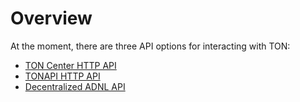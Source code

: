 # Overview


At the moment, there are three API options for interacting with TON:

* [TON Center HTTP API](/develop/dapps/apis/toncenter)
* [TONAPI HTTP API](https://tonapi.io/)
* [Decentralized ADNL API](/develop/dapps/apis/adnl)
